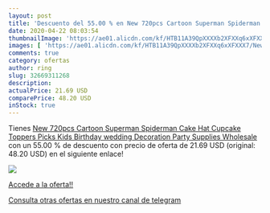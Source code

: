 ```yaml
---
layout: post
title: 'Descuento del 55.00 % en New 720pcs Cartoon Superman Spiderman Ca'
date: 2020-04-22 08:03:54
thumbnailImage: 'https://ae01.alicdn.com/kf/HTB11A39QpXXXXb2XFXXq6xXFXXX7/New-720pcs-Cartoon-Superman-Spiderman-Cake-Hat-Cupcake-Toppers-Picks-Kids-Birthday-wedding-Decoration-Party-Supplies.jpg_350x350._SL200_.jpg'
images: [ 'https://ae01.alicdn.com/kf/HTB11A39QpXXXXb2XFXXq6xXFXXX7/New-720pcs-Cartoon-Superman-Spiderman-Cake-Hat-Cupcake-Toppers-Picks-Kids-Birthday-wedding-Decoration-Party-Supplies.jpg_350x350._SL200_.jpg' ]
comments: true
category: ofertas
author: ring
slug: 32669311268
description:
actualPrice: 21.69 USD
comparePrice: 48.20 USD
inStock: true
---
```


Tienes [New 720pcs Cartoon Superman Spiderman Cake Hat Cupcake Toppers Picks Kids Birthday wedding Decoration Party Supplies Wholesale](https://www.amazon.com/dp/32669311268/?tag=redken08-20) con un 55.00 % de descuento con precio de oferta de 21.69 USD (original: 48.20 USD) en el siguiente enlace!

[![](https://ae01.alicdn.com/kf/HTB11A39QpXXXXb2XFXXq6xXFXXX7/New-720pcs-Cartoon-Superman-Spiderman-Cake-Hat-Cupcake-Toppers-Picks-Kids-Birthday-wedding-Decoration-Party-Supplies.jpg_350x350._SL200_.jpg)](https://www.amazon.com/dp/32669311268/?tag=redken08-20)

[Accede a la oferta!!](https://www.amazon.com/dp/32669311268/?tag=redken08-20)

[Consulta otras ofertas en nuestro canal de telegram](https://t.me/s/ofertas25)
